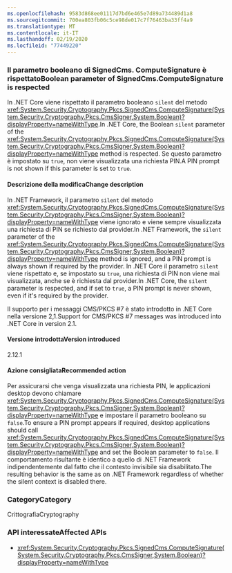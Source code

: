 ```yaml
---
ms.openlocfilehash: 9583d868ee01117d7bd6e465e7d89a734489d1a8
ms.sourcegitcommit: 700ea803fb06c5ce98de017c7f76463ba33ff4a9
ms.translationtype: MT
ms.contentlocale: it-IT
ms.lasthandoff: 02/19/2020
ms.locfileid: "77449220"
---
```

### <a name="boolean-parameter-of-signedcmscomputesignature-is-respected"></a><span data-ttu-id="b9d61-101">Il parametro booleano di SignedCms. ComputeSignature è rispettato</span><span class="sxs-lookup"><span data-stu-id="b9d61-101">Boolean parameter of SignedCms.ComputeSignature is respected</span></span>

<span data-ttu-id="b9d61-102">In .NET Core viene rispettato il parametro booleano `silent` del metodo <xref:System.Security.Cryptography.Pkcs.SignedCms.ComputeSignature(System.Security.Cryptography.Pkcs.CmsSigner,System.Boolean)?displayProperty=nameWithType>.</span><span class="sxs-lookup"><span data-stu-id="b9d61-102">In .NET Core, the Boolean `silent` parameter of the <xref:System.Security.Cryptography.Pkcs.SignedCms.ComputeSignature(System.Security.Cryptography.Pkcs.CmsSigner,System.Boolean)?displayProperty=nameWithType> method is respected.</span></span> <span data-ttu-id="b9d61-103">Se questo parametro è impostato su `true`, non viene visualizzata una richiesta PIN.</span><span class="sxs-lookup"><span data-stu-id="b9d61-103">A PIN prompt is not shown if this parameter is set to `true`.</span></span>

#### <a name="change-description"></a><span data-ttu-id="b9d61-104">Descrizione della modifica</span><span class="sxs-lookup"><span data-stu-id="b9d61-104">Change description</span></span>

<span data-ttu-id="b9d61-105">In .NET Framework, il parametro `silent` del metodo <xref:System.Security.Cryptography.Pkcs.SignedCms.ComputeSignature(System.Security.Cryptography.Pkcs.CmsSigner,System.Boolean)?displayProperty=nameWithType> viene ignorato e viene sempre visualizzata una richiesta di PIN se richiesto dal provider.</span><span class="sxs-lookup"><span data-stu-id="b9d61-105">In .NET Framework, the `silent` parameter of the <xref:System.Security.Cryptography.Pkcs.SignedCms.ComputeSignature(System.Security.Cryptography.Pkcs.CmsSigner,System.Boolean)?displayProperty=nameWithType> method is ignored, and a PIN prompt is always shown if required by the provider.</span></span> <span data-ttu-id="b9d61-106">In .NET Core il parametro `silent` viene rispettato e, se impostato su `true`, una richiesta di PIN non viene mai visualizzata, anche se è richiesta dal provider.</span><span class="sxs-lookup"><span data-stu-id="b9d61-106">In .NET Core, the `silent` parameter is respected, and if set to `true`, a PIN prompt is never shown, even if it's required by the provider.</span></span>

<span data-ttu-id="b9d61-107">Il supporto per i messaggi CMS/PKCS #7 è stato introdotto in .NET Core nella versione 2,1.</span><span class="sxs-lookup"><span data-stu-id="b9d61-107">Support for CMS/PKCS #7 messages was introduced into .NET Core in version 2.1.</span></span>

#### <a name="version-introduced"></a><span data-ttu-id="b9d61-108">Versione introdotta</span><span class="sxs-lookup"><span data-stu-id="b9d61-108">Version introduced</span></span>

<span data-ttu-id="b9d61-109">2.1</span><span class="sxs-lookup"><span data-stu-id="b9d61-109">2.1</span></span>

#### <a name="recommended-action"></a><span data-ttu-id="b9d61-110">Azione consigliata</span><span class="sxs-lookup"><span data-stu-id="b9d61-110">Recommended action</span></span>

<span data-ttu-id="b9d61-111">Per assicurarsi che venga visualizzata una richiesta PIN, le applicazioni desktop devono chiamare <xref:System.Security.Cryptography.Pkcs.SignedCms.ComputeSignature(System.Security.Cryptography.Pkcs.CmsSigner,System.Boolean)?displayProperty=nameWithType> e impostare il parametro booleano su `false`.</span><span class="sxs-lookup"><span data-stu-id="b9d61-111">To ensure a PIN prompt appears if required, desktop applications should call <xref:System.Security.Cryptography.Pkcs.SignedCms.ComputeSignature(System.Security.Cryptography.Pkcs.CmsSigner,System.Boolean)?displayProperty=nameWithType> and set the Boolean parameter to `false`.</span></span> <span data-ttu-id="b9d61-112">Il comportamento risultante è identico a quello di .NET Framework indipendentemente dal fatto che il contesto invisibile sia disabilitato.</span><span class="sxs-lookup"><span data-stu-id="b9d61-112">The resulting behavior is the same as on .NET Framework regardless of whether the silent context is disabled there.</span></span>

### <a name="category"></a><span data-ttu-id="b9d61-113">Category</span><span class="sxs-lookup"><span data-stu-id="b9d61-113">Category</span></span>

<span data-ttu-id="b9d61-114">Crittografia</span><span class="sxs-lookup"><span data-stu-id="b9d61-114">Cryptography</span></span>

### <a name="affected-apis"></a><span data-ttu-id="b9d61-115">API interessate</span><span class="sxs-lookup"><span data-stu-id="b9d61-115">Affected APIs</span></span>

- <xref:System.Security.Cryptography.Pkcs.SignedCms.ComputeSignature(System.Security.Cryptography.Pkcs.CmsSigner,System.Boolean)?displayProperty=nameWithType>

<!--

### Affected APIs

- `M:System.Security.Cryptography.Pkcs.SignedCms.ComputeSignature(System.Security.Cryptography.Pkcs.CmsSigner,System.Boolean)`

-->
